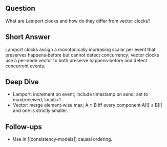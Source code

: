 ## Question
What are Lamport clocks and how do they differ from vector clocks?

## Short Answer
Lamport clocks assign a monotonically increasing scalar per event that preserves happens‑before but cannot detect concurrency; vector clocks use a per‑node vector to both preserve happens‑before and detect concurrent events.

## Deep Dive
- Lamport: increment on event; include timestamp on send; set to max(received, local)+1.
- Vector: merge element‑wise max; A ≤ B iff every component A[i] ≤ B[i] and one is strictly smaller.

## Follow‑ups
- Use in [[consistency-models]] causal ordering.

